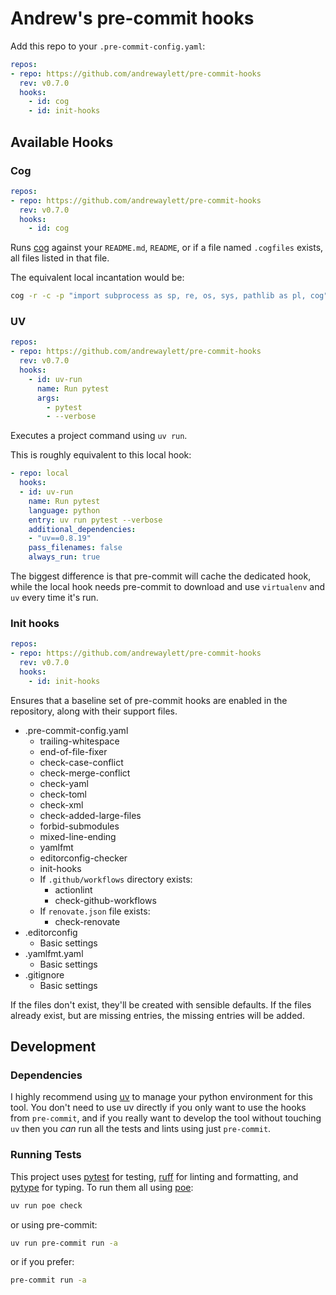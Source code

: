 # Andrew's pre-commit hooks

Add this repo to your `.pre-commit-config.yaml`:

```yaml
repos:
- repo: https://github.com/andrewaylett/pre-commit-hooks
  rev: v0.7.0
  hooks:
    - id: cog
    - id: init-hooks
```

## Available Hooks

### Cog

```yaml
repos:
- repo: https://github.com/andrewaylett/pre-commit-hooks
  rev: v0.7.0
  hooks:
    - id: cog
```

Runs [cog](https://github.com/nedbat/cog) against your `README.md`, `README`,
or if a file named `.cogfiles` exists, all files listed in that file.

The equivalent local incantation would be:

```bash
cog -r -c -p "import subprocess as sp, re, os, sys, pathlib as pl, cog" README.md
```

### UV

```yaml
repos:
- repo: https://github.com/andrewaylett/pre-commit-hooks
  rev: v0.7.0
  hooks:
    - id: uv-run
      name: Run pytest
      args:
        - pytest
        - --verbose
```

Executes a project command using `uv run`.

This is roughly equivalent to this local hook:

```yaml
- repo: local
  hooks:
  - id: uv-run
    name: Run pytest
    language: python
    entry: uv run pytest --verbose
    additional_dependencies:
    - "uv==0.8.19"
    pass_filenames: false
    always_run: true
```

The biggest difference is that pre-commit will cache the dedicated hook, while the local hook needs pre-commit
to download and use `virtualenv` and `uv` every time it's run.

### Init hooks

```yaml
repos:
- repo: https://github.com/andrewaylett/pre-commit-hooks
  rev: v0.7.0
  hooks:
    - id: init-hooks
```

Ensures that a baseline set of pre-commit hooks are enabled in the repository,
along with their support files.

* .pre-commit-config.yaml
  * trailing-whitespace
  * end-of-file-fixer
  * check-case-conflict
  * check-merge-conflict
  * check-yaml
  * check-toml
  * check-xml
  * check-added-large-files
  * forbid-submodules
  * mixed-line-ending
  * yamlfmt
  * editorconfig-checker
  * init-hooks
  * If `.github/workflows` directory exists:
    * actionlint
    * check-github-workflows
  * If `renovate.json` file exists:
    * check-renovate
* .editorconfig
  * Basic settings
* .yamlfmt.yaml
  * Basic settings
* .gitignore
  * Basic settings

If the files don't exist, they'll be created with sensible defaults.
If the files already exist, but are missing entries, the missing entries will be added.

## Development

### Dependencies

I highly recommend using [uv](https://docs.astral.sh/uv/) to manage your python environment for this tool.
You don't need to use uv directly if you only want to use the hooks from `pre-commit`,
and if you really want to develop the tool without touching `uv` then you _can_ run all the tests and lints using just `pre-commit`.

### Running Tests

This project uses [pytest](https://pytest.org) for testing,
[ruff](https://docs.astral.sh/ruff/) for linting and formatting,
and [pytype](https://google.github.io/pytype/) for typing.
To run them all using [poe](https://poethepoet.natn.io/):

```bash
uv run poe check
```

or using pre-commit:

```bash
uv run pre-commit run -a
```

or if you prefer:

```bash
pre-commit run -a
```
